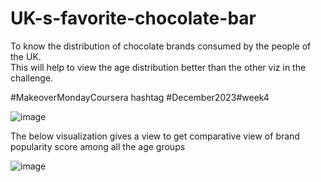 # UK-s-favorite-chocolate-bar

To know the distribution of chocolate brands consumed by the people of the UK.   
This will help to view the age distribution better than the other viz in the challenge.

#MakeoverMondayCoursera hashtag #December2023#week4


![image](https://user-images.githubusercontent.com/66838658/208977477-b43005a4-c3f5-4e31-a2aa-e55c42f0cb13.png)

The below visualization  gives a view to get comparative view of brand popularity score among all the age groups

![image](https://user-images.githubusercontent.com/66838658/208977516-e482f65a-7a01-41c8-801c-2df67deb1092.png)
